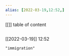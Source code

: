 ```yaml
---
alias: [2022-03-19,12:52,]
---
```

[[]]
table of content
```toc
```

[[2022-03-19]] 12:52

```query
"immigration"
```